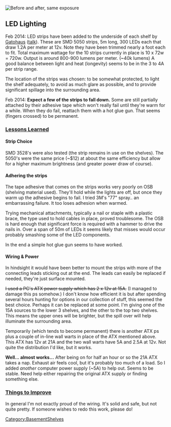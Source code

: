 ![Before and after, same
exposure](Shelf_lights_v0.9.gif "Before and after, same exposure")

## LED Lighting

Feb 2014: LED strips have been added to the underside of each shelf by
[Gatohaus](User:Gatohaus "wikilink")
([talk](User_talk:Gatohaus "wikilink")). These are SMD 5050 strips, 5m
long, 300 LEDs each that draw 1.2A per meter at 12v. Note they have been
trimmed nearly a foot each to fit. Total maximum wattage for the 10
strips currently in place is 10 x 72w = 720w. Output is around 800-900
lumens per meter. (~40k lumens) A good balance between light and heat
(longevity) seems to be in the 3 to 4A per strip range.

The location of the strips was chosen: to be somewhat protected, to
light the shelf adequately, to avoid as much glare as possible, and to
provide significant spillage into the surrounding area.

Feb 2014: **Expect a few of the strips to fall down.** Some are still
partially attached by their adhesive tape which won't really fail until
they're warm for a while. When they do fail, reattach them with a hot
glue gun. That seems (fingers crossed) to be permanent.

### <u>Lessons Learned</u>

#### Strip Choice

SMD 3528's were also tested (the strip remains in use on the shelves).
The 5050's were the same price (~\$12) at about the same efficiency but
allow for a higher maximum brightness (and greater power draw of
course).

#### Adhering the strips

The tape adhesive that comes on the strips works very poorly on OSB
(shelving material used). They'll hold while the lights are off, but
once they warm up the adhesive begins to fail. I tried 3M's "77" spray..
an embarrassing failure. It too loses adhesion when warmed.

Trying mechanical attachments, typically a nail or staple with a plastic
brace, the type used to hold cables in place, proved troublesome. The
OSB is hard enough that significant force is required with a hammer to
drive the nails in. Over a span of 50m of LEDs it seems likely that
misses would occur probably smashing some of the LED components.

In the end a simple hot glue gun seems to have worked.

#### Wiring & Power

In hindsight it would have been better to mount the strips with more of
the connecting leads sticking out at the end. The leads can easily be
replaced if needed, they're just surface mounted.

<s>I used a PC's ATX power supply which has 2 x 12v at 15A.</s> (I
managed to damage this ps somehow.) I don't know how efficient it is but
after spending several hours hunting for options in our collection of
stuff, this seemed the best choice. Perhaps it can be replaced at some
point. I'm giving one of the 15A sources to the lower 3 shelves, and the
other to the top two shelves. This means the upper ones will be
brighter, but the spill over will help illuminate the surrounding area.

Temporarily (which tends to become permanent) there is another ATX ps
plus a couple of in-line wall warts in place of the ATX mentioned above.
This ATX has 12v at 21A and the two wall warts have 5A and 2.5A at 12v.
Not quite the distribution I'd like, but it works.

**Well... almost works...** After being on for half an hour or so the
21A ATX takes a nap. Exhaust air feels cool, but it's probably too much
of a load. So I added *another* computer power supply (~5A) to help out.
Seems to be stable. Need help either repairing the original ATX supply
or finding something else.

### <u>Things to Improve</u>

In general I'm not exactly proud of the wiring. It's solid and safe, but
not quite pretty. If someone wishes to redo this work, please do!

[Category:BasementShelves](Category:BasementShelves "wikilink")